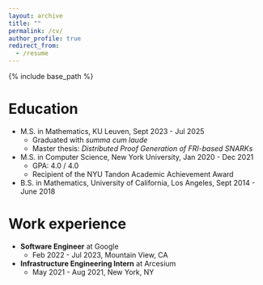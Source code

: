 ```yaml
---
layout: archive
title: ""
permalink: /cv/
author_profile: true
redirect_from:
  - /resume
---
```


{% include base_path %}

Education
======
* M.S. in Mathematics, KU Leuven, Sept 2023 - Jul 2025
  * Graduated with *summa cum laude*
  * Master thesis: *Distributed Proof Generation of FRI-based SNARKs*
* M.S. in Computer Science, New York University, Jan 2020 - Dec 2021
  * GPA: 4.0 / 4.0
  * Recipient of the NYU Tandon Academic Achievement Award
* B.S. in Mathematics, University of California, Los Angeles, Sept 2014 - June 2018

Work experience
======
* **Software Engineer** at Google
  * Feb 2022 - Jul 2023, Mountain View, CA
* **Infrastructure Engineering Intern** at Arcesium
  * May 2021 - Aug 2021, New York, NY

<!-- Publications
======
<ul>{% for post in site.publications reversed %}
  {% include archive-single-cv.html %}
{% endfor %}</ul>
  
Talks
======
  <ul>{% for post in site.talks reversed %}
    {% include archive-single-talk-cv.html  %}
  {% endfor %}</ul> -->
  
<!-- Teaching
======
  <ul>{% for post in site.teaching reversed %}
    {% include archive-single-cv.html %}
  {% endfor %}</ul> -->
  
<!-- Service and leadership
======
* Currently signed in to 43 different slack teams -->
